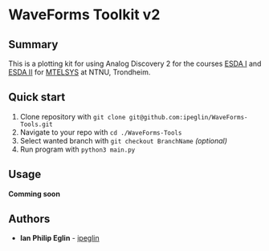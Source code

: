 # WaveForms Toolkit v2

## Summary

This is a plotting kit for using Analog Discovery 2 for the courses [ESDA I](https://www.ntnu.edu/studies/courses/TTT4260#tab=omEmnet) and [ESDA II](https://www.ntnu.edu/studies/courses/TTT4265#tab=omEmnet) for [MTELSYS](https://www.ntnu.edu/studies/mtelsys) at NTNU, Trondheim.

## Quick start

1. Clone repository with `git clone git@github.com:ipeglin/WaveForms-Tools.git`
2. Navigate to your repo with `cd ./WaveForms-Tools`
3. Select wanted branch with `git checkout BranchName` *(optional)*
4. Run program with `python3 main.py`

## Usage

**Comming soon**

## Authors

* **Ian Philip Eglin** - [ipeglin](https://github.com/ipeglin)

